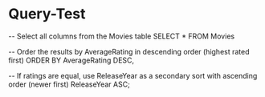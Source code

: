 # Query-Test
-- Select all columns from the Movies table
SELECT *
FROM Movies

-- Order the results by AverageRating in descending order (highest rated first)
ORDER BY AverageRating DESC,

-- If ratings are equal, use ReleaseYear as a secondary sort with ascending order (newer first)
ReleaseYear ASC;
